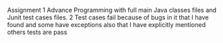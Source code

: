 Assignment 1 Advance Programming with full main Java classes files and Junit test cases files.
 2 Test cases fail because of bugs in it that I have found and some 
have exceptions also that I have explicitly mentioned others tests are pass
